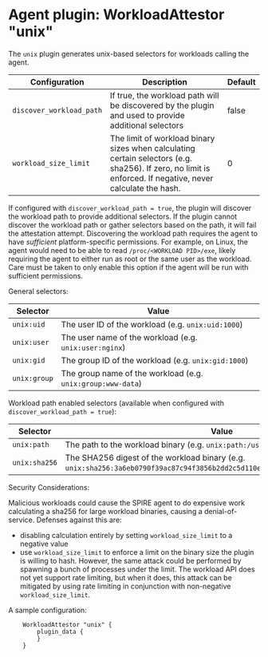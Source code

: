 # Agent plugin: WorkloadAttestor "unix"

The `unix` plugin generates unix-based selectors for workloads calling the agent.

| Configuration | Description | Default |
| ------------- | ----------- | ------- |
| `discover_workload_path` | If true, the workload path will be discovered by the plugin and used to provide additional selectors | false |
| `workload_size_limit` | The limit of workload binary sizes when calculating certain selectors (e.g. sha256). If zero, no limit is enforced. If negative, never calculate the hash. | 0 |

If configured with `discover_workload_path = true`, the plugin will discover
the workload path to provide additional selectors. If the plugin cannot
discover the workload path or gather selectors based on the path, it will fail
the attestation attempt. Discovering the workload path requires the agent to
have _sufficient_ platform-specific permissions. For example, on Linux, the
agent would need to be able to read `/proc/<WORKLOAD PID>/exe`, likely
requiring the agent to either run as root or the same user as the workload.
Care must be taken to only enable this option if the agent will be run with
sufficient permissions.

General selectors:

| Selector | Value |
| -------- | ----- |
| `unix:uid` | The user ID of the workload (e.g. `unix:uid:1000`) |
| `unix:user` | The user name of the workload (e.g. `unix:user:nginx`) |
| `unix:gid` | The group ID of the workload (e.g. `unix:gid:1000`) |
| `unix:group` | The group name of the workload (e.g. `unix:group:www-data`) |

Workload path enabled selectors (available when configured with `discover_workload_path = true`):

| Selector | Value |
| -------- | ----- |
| `unix:path` | The path to the workload binary (e.g. `unix:path:/usr/bin/nginx`) |
| `unix:sha256` | The SHA256 digest of the workload binary (e.g. `unix:sha256:3a6eb0790f39ac87c94f3856b2dd2c5d110e6811602261a9a923d3bb23adc8b7`) |

Security Considerations:

Malicious workloads could cause the SPIRE agent to do expensive work
calculating a sha256 for large workload binaries, causing a denial-of-service.
Defenses against this are:
- disabling calculation entirely by setting `workload_size_limit` to a negative value
- use `workload_size_limit` to enforce a limit on the binary size the
plugin is willing to hash. However, the same attack could be performed by spawning a
bunch of processes under the limit.
The workload API does not yet support rate limiting, but when it does, this attack can
be mitigated by using rate limiting in conjunction with non-negative `workload_size_limit`.

A sample configuration:

```
	WorkloadAttestor "unix" {
		plugin_data {
		}
	}
```
